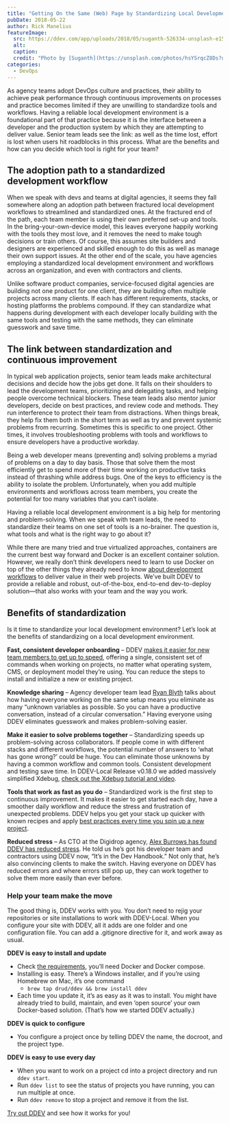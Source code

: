 ```yaml
---
title: "Getting On the Same (Web) Page by Standardizing Local Development"
pubDate: 2018-05-22
author: Rick Manelius
featureImage:
  src: https://ddev.com/app/uploads/2018/05/suganth-526334-unsplash-e1526983031730.jpg
  alt:
  caption:
  credit: "Photo by [Suganth](https://unsplash.com/photos/hsYSrqcZ8Ds?utm%5Fsource=unsplash&utm%5Fmedium=referral&utm%5Fcontent=creditCopyText) on [Unsplash](https://unsplash.com/?utm%5Fsource=unsplash&utm%5Fmedium=referral&utm%5Fcontent=creditCopyText)."
categories:
  - DevOps
---
```


As agency teams adopt DevOps culture and practices, their ability to achieve peak performance through continuous improvements on processes and practice becomes limited if they are unwilling to standardize tools and workflows. Having a reliable local development environment is a foundational part of that practice because it is the interface between a developer and the production system by which they are attempting to deliver value. Senior team leads see the link: as well as the time lost, effort is lost when users hit roadblocks in this process. What are the benefits and how can you decide which tool is right for your team?

## The adoption path to a standardized development workflow

When we speak with devs and teams at digital agencies, it seems they fall somewhere along an adoption path between fractured local development workflows to streamlined and standardized ones. At the fractured end of the path, each team member is using their own preferred set-up and tools. In the bring-your-own-device model, this leaves everyone happily working with the tools they most love, and it removes the need to make tough decisions or train others. Of course, this assumes site builders and designers are experienced and skilled enough to do this as well as manage their own support issues. At the other end of the scale, you have agencies employing a standardized local development environment and workflows across an organization, and even with contractors and clients.

Unlike software product companies, service-focused digital agencies are building not one product for one client, they are building often multiple projects across many clients. If each has different requirements, stacks, or hosting platforms the problems compound. If they can standardize what happens during development with each developer locally building with the same tools and testing with the same methods, they can eliminate guesswork and save time.

## The link between standardization and continuous improvement

In typical web application projects, senior team leads make architectural decisions and decide how the jobs get done. It falls on their shoulders to lead the development teams, prioritizing and delegating tasks, and helping people overcome technical blockers. These team leads also mentor junior developers, decide on best practices, and review code and methods. They run interference to protect their team from distractions. When things break, they help fix them both in the short term as well as try and prevent systemic problems from recurring. Sometimes this is specific to one project. Other times, it involves troubleshooting problems with tools and workflows to ensure developers have a productive workday.

Being a web developer means (preventing and) solving problems a myriad of problems on a day to day basis. Those that solve them the most efficiently get to spend more of their time working on productive tasks instead of thrashing while address bugs. One of the keys to efficiency is the ability to isolate the problem. Unfortunately, when you add multiple environments and workflows across team members, you create the potential for too many variables that you can’t isolate.

Having a reliable local development environment is a big help for mentoring and problem-solving. When we speak with team leads, the need to standardize their teams on one set of tools is a no-brainer. The question is, what tools and what is the right way to go about it?

While there are many tried and true virtualized approaches, containers are the current best way forward and Docker is an excellent container solution. However, we really don’t think developers need to learn to use Docker on top of the other things they already need to know [about development workflows](https://ddev.com/ddev-live/web-development-workflows-simplified/) to deliver value in their web projects. We’ve built DDEV to provide a reliable and robust, out-of-the-box, end-to-end dev-to-deploy solution—that also works with your team and the way you work.

## Benefits of standardization

Is it time to standardize your local development environment? Let’s look at the benefits of standardizing on a local development environment.

**Fast, consistent developer onboarding** – DDEV [makes it easier for new team members to get up to speed](https://ddev.com/ddev-local/reduce-time-onboard-new-developers-ddev/), offering a single, consistent set of commands when working on projects, no matter what operating system, CMS, or deployment model they’re using. You can reduce the steps to install and initialize a new or existing project.

**Knowledge sharing** – Agency developer team lead [Ryan Blyth](https://ddev.com/ddev-local/developer-happiness-the-right-tools-for-the-job/) talks about how having everyone working on the same setup means you eliminate as many “unknown variables as possible. So you can have a productive conversation, instead of a circular conversation.” Having everyone using DDEV eliminates guesswork and makes problem-solving easier.

**Make it easier to solve problems together** – Standardizing speeds up problem-solving across collaborators. If people come in with different stacks and different workflows, the potential number of answers to ‘what has gone wrong?’ could be huge. You can eliminate those unknowns by having a common workflow and common tools. Consistent development and testing save time. In DDEV-Local Release v0.18.0 we added massively simplified Xdebug, [check out the Xdebug tutorial and video](https://ddev.com/ddev-local/ddev-local-release-v0-18-0-easier-xdebug-windows-installer-and-more/).

**Tools that work as fast as you do** – Standardized work is the first step to continuous improvement. It makes it easier to get started each day, have a smoother daily workflow and reduce the stress and frustration of unexpected problems. DDEV helps you get your stack up quicker with known recipes and apply [best practices every time you spin up a new project](https://ddev.com/ddev-local/web-development-best-practices-every-time/).

**Reduced stress** – As CTO at the Digidrop agency, [Alex Burrows has found DDEV has reduced stress](https://ddev.com/ddev-local/ddev-it-does-what-it-says-on-the-tin/). He told us he’s got his developer team and contractors using DDEV now, “It’s in the Dev Handbook.” Not only that, he’s also convincing clients to make the switch. Having everyone on DDEV has reduced errors and where errors still pop up, they can work together to solve them more easily than ever before.

### Help your team make the move

The good thing is, DDEV works with you. You don’t need to rejig your repositories or site installations to work with DDEV-Local. When you configure your site with DDEV, all it adds are one folder and one configuration file. You can add a .gitignore directive for it, and work away as usual.

**DDEV is easy to install and update**

- Check [the requirements](https://ddev.readthedocs.io/en/latest/#system-requirements), you’ll need Docker and Docker compose.
- Installing is easy. There’s a Windows installer, and if you’re using Homebrew on Mac, it’s one command
  - `brew tap drud/ddev && brew install ddev`
- Each time you update it, it’s as easy as it was to install. You might have already tried to build, maintain, and even ‘open source’ your own Docker-based solution. (That’s how we started DDEV actually.)

**DDEV is quick to configure**

- You configure a project once by telling DDEV the name, the docroot, and the project type.

**DDEV is easy to use every day**

- When you want to work on a project cd into a project directory and run `ddev start`.
- Run `ddev list` to see the status of projects you have running, you can run multiple at once.
- Run `ddev remove` to stop a project and remove it from the list.

[Try out DDEV](https://ddev.com/get-started/) and see how it works for you!

